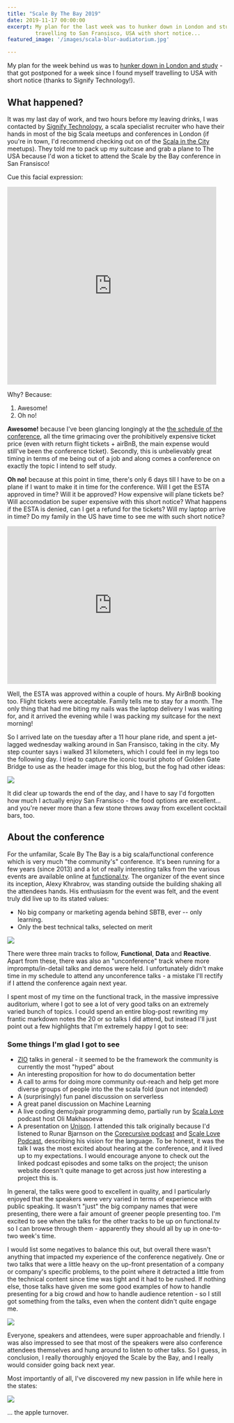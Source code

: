 ```yaml
---
title: "Scale By The Bay 2019"
date: 2019-11-17 00:00:00
excerpt: My plan for the last week was to hunker down in London and study - that got postponed for a week since I found myself
         travelling to San Fransisco, USA with short notice...
featured_image: '/images/scala-blur-audiatorium.jpg'

---
```


My plan for the week behind us was to [hunker down in London and study](/blog/career-break) - that got postponed for a week since I found myself
travelling to USA with short notice (thanks to Signify Technology!).

## What happened?
It was my last day of work, and two hours before my leaving drinks, I was contacted by [Signify Technology](https://www.signifytechnology.com/),
a scala specialist recruiter who have their hands in most of the big Scala meetups and conferences in London (if you're
in town, I'd recommend checking out on of the [Scala in the City](https://www.meetup.com/Scala-in-the-City/events/) meetups). They told me to pack up my suitcase
and grab a plane to The USA because I'd won a ticket to attend the Scale by the Bay conference in San Fransisco!

Cue this facial expression:

<div class="external-embed">
<iframe src="https://giphy.com/embed/13xHqoOQOdFu5a" width="480" height="454" frameBorder="0" class="giphy-embed" allowFullScreen></iframe>
</div>

Why? Because: 

1. Awesome!
2. Oh no!

**Awesome!** because I've been glancing longingly at the [the schedule of the conference](https://www.scale.bythebay.io/schedule),
all the time grimacing over the prohibitively expensive ticket price (even with return flight tickets + airBnB, the main expense
would still've been the conference ticket). Secondly, this is unbelievably great timing in terms of me being
out of a job and along comes a conference on exactly the topic I intend to self study. 

**Oh no!** because at this point in time, there's only 6 days till I have to be on a plane if I want to make it in time for the conference. 
Will I get the ESTA approved in time? Will it be approved? How expensive will plane tickets be? Will accomodation be super
expensive with this short notice? What happens if the ESTA is denied, can I get a refund for the tickets? Will my laptop arrive in time?
Do my family in the US have time to see me with such short notice?

<div class="external-embed">
<iframe src="https://giphy.com/embed/3o6MbdDgPPdxki4jD2" width="480" height="362" frameBorder="0" class="giphy-embed" allowFullScreen></iframe>
</div>

Well, the ESTA was approved within a couple of hours. My AirBnB booking too. Flight tickets were acceptable.
Family tells me to stay for a month. The only thing that had me biting my nails was the laptop delivery I was waiting for, 
and it arrived the evening while I was packing my suitcase for the next morning!

So I arrived late on the tuesday after a 11 hour plane ride, and spent a jet-lagged wednesday walking around in 
San Fransisco, taking in the city. My step counter says i walked 31 kilometers, which I could feel in my legs too 
the following day. I tried to capture the iconic tourist photo of Golden Gate Bridge to use as the header
image for this blog, but the fog had other ideas:


![](\images\golden-gate-bridge-in-fog.jpg)

It did clear up towards the end of the day, and I have to say I'd forgotten how
much I actually enjoy San Fransisco - the food options are excellent... and you're never more
than a few stone throws away from excellent cocktail bars, too.

## About the conference

For the unfamilar, Scale By The Bay is a big scala/functional conference which is very much "the community's" conference.
It's been running for a few years (since 2013) and a lot of really interesting talks from the various events are
available online at [functional.tv](https://functional.tv). The organizer of the event since its inception, Alexy Khrabrov, was 
standing outside the building shaking all the attendees hands. His enthusiasm for the event was felt, 
and the event truly did live up to its stated values:

* No big company or marketing agenda behind SBTB, ever -- only learning. 
* Only the best technical talks, selected on merit

![](/images/scale-by-the-bay-flag.jpg)

There were three main tracks to follow, **Functional**, **Data** and **Reactive**. Apart from these, there was also an
"unconference" track where more impromptu/in-detail talks and demos were held. I unfortunately didn't make time in my
schedule to attend any unconference talks - a mistake I'll rectify if I attend the conference again next year.

I spent most of my time on the functional track, in the massive impressive auditorium, where
 I got to see a lot of very good talks on an extremely varied bunch of topics. 
I could spend an entire blog-post rewriting my frantic markdown notes the 20 or so talks I did attend,
but instead I'll just point out a few highlights that I'm extremely happy I got to see:

### Some things I'm glad I got to see

- [ZIO](https://github.com/zio/zio) talks in general - it seemed to be the framework the community is currently the most "hyped" about
- An interesting proposition for how to do documentation better
- A call to arms for doing more community out-reach and help get more diverse groups of people into the the scala fold (pun not intended) 
- A (surprisingly) fun panel discussion on serverless
- A great panel discussion on Machine Learning
- A live coding demo/pair programming demo, partially run by [Scala Love](https://scala.love/) podcast host Oli Makhasoeva 
- A presentation on [Unison](https://www.unisonweb.org/). I attended this talk originally
    because I'd listened to Runar Bjarnson on the [Corecursive podcast](https://corecursive.com/004-design-principles-from-functional-programming-with-runar-bjarnason/) 
    and [Scale Love Podcast](https://scala.love/unison-love-with-runar-bjarnason/), describing his vision for the
    language. To be honest, it
    was the talk I was the most excited about hearing at the conference, and it lived up to my expectations. I would
    encourage anyone to check out the linked podcast episodes and some talks on the project; the unison website doesn't
    quite manage to get across just how interesting a project this is. 


In general, the talks were good to excellent in quality, and I particularly enjoyed that the speakers were very varied
in terms of experience with public speaking. It wasn't
"just" the big company names that were presenting, there were a fair amount of greener people presenting too. 
I'm excited to see when the talks for the other tracks to be up on functional.tv so I can browse through them - apparently
they should all by up in one-to-two week's time.

I would list some negatives to balance this out, but overall there wasn't anything that impacted my experience of 
the conference negatively. One or two talks that were a little heavy on the up-front presentation
of a company or company's specific problems, to the point where it detracted a little from the technical content since
time was tight and it had to be rushed.
If nothing else, those talks have given me some good examples of how to handle presenting for a big
crowd and how to handle audience retention - so I still got something from the talks, even when the content
didn't quite engage me.

![](/images/scale-by-the-bay-collage.jpg)

Everyone, speakers and attendees, were super approachable and friendly. I was also impressed to see that
most of the speakers were also conference attendees themselves and hung around to listen to other talks. So I guess, in conclusion,
I really thoroughly enjoyed the Scale by the Bay, and I really would consider going back next year.

Most importantly of all, I've discovered my new passion in life while here in the states:

![](/images/apple-turnover.jpg)

... the apple turnover.
